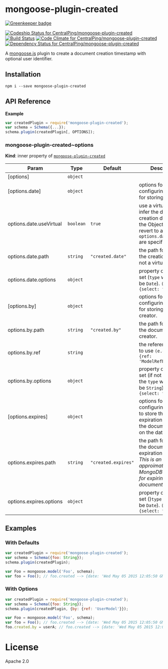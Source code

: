 mongoose-plugin-created
====================

[![Greenkeeper badge](https://badges.greenkeeper.io/CentralPing/mongoose-plugin-created.svg)](https://greenkeeper.io/)

[![Codeship Status for CentralPing/mongoose-plugin-created](https://codeship.com/projects/e23c0930-4b41-0132-6abf-22e4e23acdc5/status)](https://codeship.com/projects/46701)
[![Build Status](https://travis-ci.org/CentralPing/mongoose-plugin-created.svg?branch=master)](https://travis-ci.org/CentralPing/mongoose-plugin-created)
[![Code Climate for CentralPing/mongoose-plugin-created](https://codeclimate.com/github/CentralPing/mongoose-plugin-created/badges/gpa.svg)](https://codeclimate.com/github/CentralPing/mongoose-plugin-created)
[![Dependency Status for CentralPing/mongoose-plugin-created](https://david-dm.org/CentralPing/mongoose-plugin-created.svg)](https://david-dm.org/CentralPing/mongoose-plugin-created)

A [mongoose.js](https://github.com/Automattic/mongoose/) plugin to create a document creation timestamp with optional user identifier.

## Installation

`npm i --save mongoose-plugin-created`

## API Reference
**Example**  
```js
var createdPlugin = require('mongoose-plugin-created');
var schema = Schema({...});
schema.plugin(createdPlugin[, OPTIONS]);
```
<a name="module_mongoose-plugin-created..options"></a>

### mongoose-plugin-created~options
**Kind**: inner property of <code>[mongoose-plugin-created](#module_mongoose-plugin-created)</code>  

| Param | Type | Default | Description |
| --- | --- | --- | --- |
| [options] | <code>object</code> |  |  |
| [options.date] | <code>object</code> |  | options for configuring the path for storing the date. |
| options.date.useVirtual | <code>boolean</code> | <code>true</code> | use a virtual path to infer the document creation date from the ObjectId `_id`. Will revert to a real path if `options.date.options` are specified. |
| options.date.path | <code>string</code> | <code>&quot;created.date&quot;</code> | the path for storing the creation date if not a virtual. |
| options.date.options | <code>object</code> |  | property options to set (`type` will always be `Date`). `(e.g. {select: false})` |
| [options.by] | <code>object</code> |  | options for configuring the path for storing the creator. |
| options.by.path | <code>string</code> | <code>&quot;created.by&quot;</code> | the path for storing the document creator. |
| options.by.ref | <code>string</code> |  | the reference model to use `(e.g. {by: {ref: 'ModelRefName'}})` |
| options.by.options | <code>object</code> |  | property options to set (if not a reference the `type` will always be `String`). `(e.g. {select: false})` |
| [options.expires] | <code>object</code> |  | options for configuring the path to store the expiration time for the document based on the date path. |
| options.expires.path | <code>string</code> | <code>&quot;created.expires&quot;</code> | the path for storing the document expiration timestamp. *This is an approimation due to MongoDB's method for expiring documents* |
| options.expires.options | <code>object</code> |  | property options to set ()`type` will always be `Date`). `(e.g. {select: false})` |


## Examples

### With Defaults
```js
var createdPlugin = require('mongoose-plugin-created');
var schema = Schema({foo: String});
schema.plugin(createdPlugin);

var Foo = mongoose.model('Foo', schema);
var foo = Foo(); // foo.created --> {date: 'Wed May 05 2015 12:05:50 GMT-0400 (EDT)'}
```

### With Options
```js
var createdPlugin = require('mongoose-plugin-created');
var schema = Schema({foo: String});
schema.plugin(createdPlugin, {by: {ref: 'UserModel'}});

var Foo = mongoose.model('Foo', schema);
var foo = Foo(); // foo.created --> {date: 'Wed May 05 2015 12:05:50 GMT-0400 (EDT)'}
foo.created.by = userA; // foo.created --> {date: 'Wed May 05 2015 12:05:50 GMT-0400 (EDT)', by: '507f191e810c19729de860ea'}
```

# License

Apache 2.0
